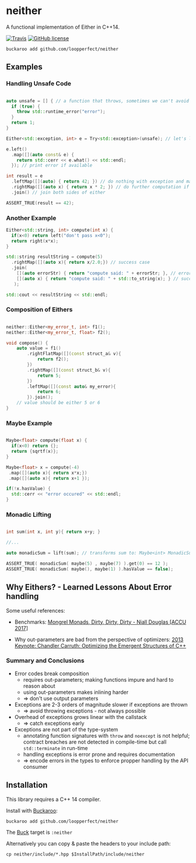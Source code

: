 # neither

A functional implementation of Either in C++14.

[![Travis](https://img.shields.io/travis/LoopPerfect/neither.svg)](https://travis-ci.org/LoopPerfect/neither) [![GitHub license](https://img.shields.io/badge/license-MIT-blue.svg)](https://raw.githubusercontent.com/LoopPerfect/neither/master/license)

```
buckaroo add github.com/loopperfect/neither
```

## Examples


### Handling Unsafe Code
```c++

auto unsafe = [] { // a function that throws, sometimes we can't avoid it...
  if (true) {
    throw std::runtime_error("error");
  }
  return 1;
}

Either<std::exception, int> e = Try<std::exception>(unsafe); // let's lift the exception into the typesystem

e.left()
  .map([](auto const& e) {
    return std::cerr << e.what() << std::endl;
  }); // print error if available

int result = e
  .leftMap([](auto) { return 42; }) // do nothing with exception and map to 42
  .rightMap([](auto x) { return x * 2; }) // do further computation if value available
  .join() // join both sides of either

ASSERT_TRUE(result == 42);

```

### Another Example

```c++
Either<std::string, int> compute(int x) {
  if(x<0) return left("don't pass x<0");
  return right(x*x);
}

std::string resultString = compute(5)
  .rightMap([](auto x){ return x/2.0;}) // success case
  .join(
    [](auto errorStr) { return "compute said: " + errorStr; }, // error-case
    [](auto x) { return "compute said: " + std::to_string(x); } // success-case
   );

std::cout << resultString << std::endl;

```

### Composition of Eithers

```c++

neither::Either<my_error_t, int> f1();
neither::Either<my_error_t, float> f2();

void compose() {
    auto value = f1()
        .rightFlatMap([](const struct_a& v){
            return f2();
        })
        .rightMap([](const struct_b& v){
            return 5;
        })
        .leftMap([](const auto& my_error){
            return 6;
        }).join();
    // value should be either 5 or 6
}

```

### Maybe Example

```c++

Maybe<float> compute(float x) {
  if(x<0) return {};
  return {sqrtf(x)};
}

Maybe<float> x = compute(-4)
 .map([](auto x){ return x*x;})
 .map([](auto x){ return x+1 });

if(!x.hasValue) {
  std::cerr << "error occured" << std::endl;
}

```

### Monadic Lifting

```c++

int sum(int x, int y){ return x+y; }

//...

auto monadicSum = lift(sum); // transforms sum to: Maybe<int> MonadicSum(Maybe<int>, Maybe<int>)

ASSERT_TRUE( monadicSum( maybe(5) , maybe(7) ).get(0) == 12 );
ASSERT_TRUE( monadicSum( maybe(), maybe(1) ).hasValue == false);

```

## Why Eithers? - Learned Lessons About Error handling

Some useful references:

 - Benchmarks: [Mongrel Monads, Dirty, Dirty, Dirty - Niall Douglas [ACCU 2017]](https://youtu.be/XVofgKH-uu4?t=1h)

 - Why out-parameters are bad from the perspective of optimizers:
[2013 Keynote: Chandler Carruth: Optimizing the Emergent Structures of C++](https://youtu.be/eR34r7HOU14?t=38m)

### Summary and Conclusions

- Error codes break composition
  - requires out-parameters; making functions impure and hard to reason about
  - using out-parameters makes inlining harder
  - => don't use output parameters
- Exceptions are 2-3 orders of magnitude slower if exceptions are thrown
  - => avoid throwing exceptions - not always possible
- Overhead of exceptions grows linear with the callstack
  - => catch exceptions early
- Exceptions are not part of the type-system
  - annotating function signatures with `throw` and `noexcept` is not helpful;
    contract breaches are not detected in compile-time but call `std::terminate` in run-time
  - handling exceptions is error prone and requires documentation
  - => encode errors in the types to enforce propper handling by the API consumer

## Installation

This library requires a C++ 14 compiler.

Install with [Buckaroo](https://buckaroo.pm):

```
buckaroo add github.com/loopperfect/neither
```

The [Buck](https://www.buckbuild.com) target is `:neither`

Alternatively you can copy & paste the headers to your include path:

```
cp neither/include/*.hpp $InstallPath/include/neither
```

